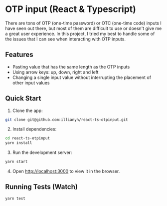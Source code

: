 # OTP input (React & Typescript)
There are tons of OTP (one-time password) or OTC (one-time code) inputs I have seen out there, but most of them are difficult to use or doesn't give me a great user experience. In this project, I tried my best to handle some of the issues that I can see when interacting with OTP inputs.

## Features
- Pasting value that has the same length as the OTP inputs
- Using arrow keys: up, down, right and left
- Changing a single input value without interrupting the placement of other input values

## Quick Start
1. Clone the app:
```bash
git clone git@github.com:illianyh/react-ts-otpinput.git
```

2. Install dependencies:
```bash
cd react-ts-otpinput
yarn install
```

3. Run the development server:
```bash
yarn start
```

4. Open [http://localhost:3000](http://localhost:3000) to view it in the browser.

## Running Tests (Watch)

```bash
yarn test
```